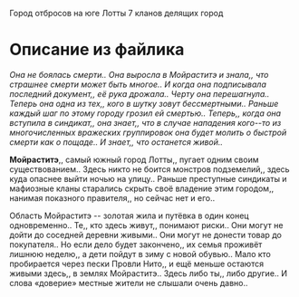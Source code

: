 Город отбросов на юге Лотты
7 кланов делящих город
# Описание из файлика
*Она не боялась смерти.. Она выросла в Мойраститэ и знала,, что страшнее смерти может быть многое.. И когда она подписывала последний документ,, её рука дрожала.. Черту она перешагнула.. Теперь она одна из тех,, кого  в шутку зовут бессмертными.. Раньше каждый шаг по этому городу грозил ей смертью.. Теперь,, когда она вступила в синдикат,, она знает,, что в случае нападения кого--то из многочисленных вражеских группировок она будет молить о быстрой смерти как о пощаде.. И знает,, что останется живой..*

**Мойраститэ**,, самый южный город Лотты,, пугает одним своим существованием.. Здесь никто не боится монстров подземелий,, здесь куда опаснее выйти ночью на улицу.. Раньше преступные синдикаты и мафиозные кланы старались скрыть своё владение этим городом,, нанимая показного правителя,, но сейчас нет и его..

Область Мойраститэ -- золотая жила и путёвка в один конец одновременно.. Те,, кто здесь живут,, понимают риски.. Они могут не дойти до соседней деревни живыми.. Они могут не донести товар до покупателя.. Но если дело будет закончено,, их семья проживёт лишнюю неделю,, а дети пойдут в зиму с новой обувью.. Мало кто пробирается через пески Провли Нито,, и ещё меньше остаются живыми здесь,, в землях Мойраститэ.. Здесь либо ты,, либо другие.. И слова «доверие» местные жители не слышали очень давно..


